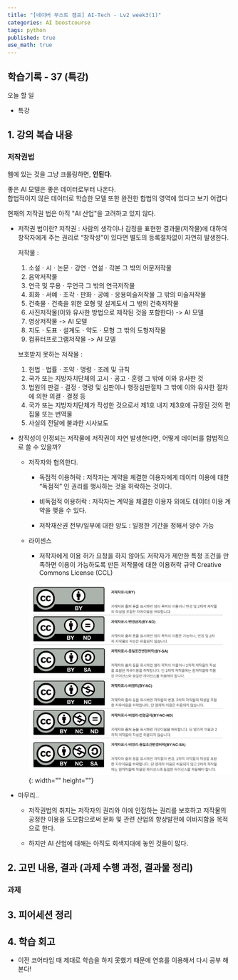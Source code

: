 ```yaml
---
title: "[네이버 부스트 캠프] AI-Tech - Lv2 week3(1)"
categories: AI boostcourse
tags: python
published: true
use_math: true
---
```


## 학습기록 - 37 (특강)

오늘 할 일

- 특강

## 1. 강의 복습 내용

### 저작권법

웹에 있는 것을 그냥 크롤링하면, **안된다.**

좋은 AI 모델은 좋은 데이터로부터 나온다.  
합법적이지 않은 데이터로 학습한 모델 또한 완전한 합법의 영역에 있다고 보기 어렵다  

현재의 저작권 법은 아직 "AI 산업"을 고려하고 있지 않다. 

- 저작권 법이란?
  저작권 : 사람의 생각이나 감정을 표현한 결과물(저작물)에 대하여 창작자에게 주는 권리로 “창작성”이 있다면 별도의 등록절차없이 자연히 발생한다.  

  저작물 :  
  1. 소설ㆍ시ㆍ논문ㆍ강연ㆍ연설ㆍ각본 그 밖의 어문저작물
  2. 음악저작물
  3. 연극 및 무용ㆍ무언극 그 밖의 연극저작물
  4. 회화ㆍ서예ㆍ조각ㆍ판화ㆍ공예ㆍ응용미술저작물 그 밖의 미술저작물
  5. 건축물ㆍ건축을 위한 모형 및 설계도서 그 밖의 건축저작물
  6. 사진저작물(이와 유사한 방법으로 제작된 것을 포함한다) -> AI 모델
  7. 영상저작물 -> AI 모델
  8. 지도ㆍ도표ㆍ설계도ㆍ약도ㆍ모형 그 밖의 도형저작물
  9. 컴퓨터프로그램저작물 -> AI 모델

  보호받지 못하는 저작물 :  
  1. 헌법ㆍ법률ㆍ조약ㆍ명령ㆍ조례 및 규칙
  2. 국가 또는 지방자치단체의 고시ㆍ공고ㆍ훈령 그 밖에 이와 유사한 것
  3. 법원의 판결ㆍ결정ㆍ명령 및 심판이나 행정심판절차 그 밖에 이와 유사한 절차에 의한 의결ㆍ결정 등
  4. 국가 또는 지방자치단체가 작성한 것으로서 제1호 내지 제3호에 규정된 것의 편집물 또는 번역물
  5. 사실의 전달에 불과한 시사보도

- 창작성이 인정되는 저작물에 저작권이 자연 발생한다면, 어떻게 데이터를 합법적으로 쓸 수 있을까?  

  - 저작자와 협의한다.  

    - 독점적 이용허락 : 저작자는 계약을 체결한 이용자에게 데이터 이용에 대한 “독점적” 인 권리를 행사하는 것을 허락하는 것이다.

    - 비독점적 이용허락 : 저작자는 계약을 체결한 이용자 외에도 데이터 이용 계약을 맺을 수 있다.  

    - 저작재산권 전부/일부에 대한 양도 : 일정한 기간을 정해서 양수 가능  

  - 라이센스  

    - 저작자에게 이용 허가 요청을 하지 않아도 저작자가 제안한 특정 조건을 만족하면 이용이
     가능하도록 만든 저작물에 대한 이용허락 규약 Creative Commons License (CCL)

     ![Untitled](/assets/images/AI-Images2/lv2_week2_2/img1.png){: width="" height=""}  

- 마무리..  

  - 저작권법의 취지는 저작자의 권리와 이에 인접하는 권리를 보호하고 저작물의 공정한 이용을 도모함으로써 문화 및 관련 산업의 향상발전에 이바지함을 목적으로 한다.

  - 하지만 AI 산업에 대해는 아직도 회색지대에 놓인 것들이 많다.



 
## 2. 고민 내용, 결과 (과제 수행 과정, 결과물 정리)

### 과제

## 3. 피어세션 정리

## 4. 학습 회고

- 이전 코어타임 때 제대로 학습을 하지 못했기 때문에 연휴를 이용해서 다시 공부 해본다!